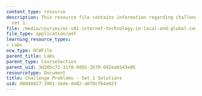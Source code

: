 ```yaml
---
content_type: resource
description: This resource file contains information regarding challenge problem solution
  set 1.
file: /media/courses/ec-s01-internet-technology-in-local-and-global-communities-spring-2005-summer-2005/0004042739013edede82a0f8cf64e623_MITEC_S01S05_chal_prob1sol.pdf
file_type: application/pdf
learning_resource_types:
- Labs
ocw_type: OCWFile
parent_title: Labs
parent_type: CourseSection
parent_uid: 3d205c72-31f8-9db5-2b70-692eab543e86
resourcetype: Document
title: Challenge Problems - Set 1 Solutions
uid: 00040427-3901-3ede-de82-a0f8cf64e623
---
```

